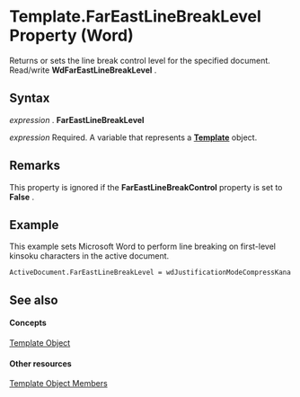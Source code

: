 
# Template.FarEastLineBreakLevel Property (Word)

Returns or sets the line break control level for the specified document. Read/write  **WdFarEastLineBreakLevel** .


## Syntax

 _expression_ . **FarEastLineBreakLevel**

 _expression_ Required. A variable that represents a **[Template](47d1d92d-bba9-3f2a-9c71-22ac43159bd3.md)** object.


## Remarks

This property is ignored if the  **FarEastLineBreakControl** property is set to **False** .


## Example

This example sets Microsoft Word to perform line breaking on first-level kinsoku characters in the active document.


```
ActiveDocument.FarEastLineBreakLevel = wdJustificationModeCompressKana
```


## See also


#### Concepts


[Template Object](47d1d92d-bba9-3f2a-9c71-22ac43159bd3.md)
#### Other resources


[Template Object Members](ea133105-b9e9-9169-773d-2c800a88707d.md)
